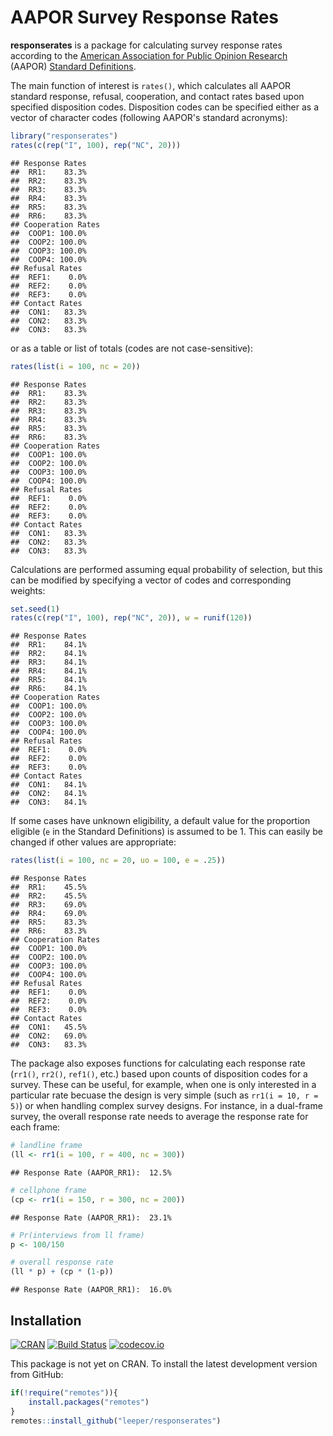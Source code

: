 # AAPOR Survey Response Rates #

**responserates** is a package for calculating survey response rates according to the [American Association for Public Opinion Research](http://www.aapor.org/) (AAPOR) [Standard Definitions](http://www.aapor.org/AAPOR_Main/media/publications/Standard-Definitions20169theditionfinal.pdf).

The main function of interest is `rates()`, which calculates all AAPOR standard response, refusal, cooperation, and contact rates based upon specified disposition codes. Disposition codes can be specified either as a vector of character codes (following AAPOR's standard acronyms):



```r
library("responserates")
rates(c(rep("I", 100), rep("NC", 20)))
```

```
## Response Rates
##  RR1:    83.3% 
##  RR2:    83.3% 
##  RR3:    83.3% 
##  RR4:    83.3% 
##  RR5:    83.3% 
##  RR6:    83.3% 
## Cooperation Rates
##  COOP1: 100.0% 
##  COOP2: 100.0% 
##  COOP3: 100.0% 
##  COOP4: 100.0% 
## Refusal Rates
##  REF1:    0.0% 
##  REF2:    0.0% 
##  REF3:    0.0% 
## Contact Rates
##  CON1:   83.3% 
##  CON2:   83.3% 
##  CON3:   83.3%
```

or as a table or list of totals (codes are not case-sensitive):


```r
rates(list(i = 100, nc = 20))
```

```
## Response Rates
##  RR1:    83.3% 
##  RR2:    83.3% 
##  RR3:    83.3% 
##  RR4:    83.3% 
##  RR5:    83.3% 
##  RR6:    83.3% 
## Cooperation Rates
##  COOP1: 100.0% 
##  COOP2: 100.0% 
##  COOP3: 100.0% 
##  COOP4: 100.0% 
## Refusal Rates
##  REF1:    0.0% 
##  REF2:    0.0% 
##  REF3:    0.0% 
## Contact Rates
##  CON1:   83.3% 
##  CON2:   83.3% 
##  CON3:   83.3%
```

Calculations are performed assuming equal probability of selection, but this can be modified by specifying a vector of codes and corresponding weights:


```r
set.seed(1)
rates(c(rep("I", 100), rep("NC", 20)), w = runif(120))
```

```
## Response Rates
##  RR1:    84.1% 
##  RR2:    84.1% 
##  RR3:    84.1% 
##  RR4:    84.1% 
##  RR5:    84.1% 
##  RR6:    84.1% 
## Cooperation Rates
##  COOP1: 100.0% 
##  COOP2: 100.0% 
##  COOP3: 100.0% 
##  COOP4: 100.0% 
## Refusal Rates
##  REF1:    0.0% 
##  REF2:    0.0% 
##  REF3:    0.0% 
## Contact Rates
##  CON1:   84.1% 
##  CON2:   84.1% 
##  CON3:   84.1%
```

If some cases have unknown eligibility, a default value for the proportion eligible (`e` in the Standard Definitions) is assumed to be 1. This can easily be changed if other values are appropriate:


```r
rates(list(i = 100, nc = 20, uo = 100, e = .25))
```

```
## Response Rates
##  RR1:    45.5% 
##  RR2:    45.5% 
##  RR3:    69.0% 
##  RR4:    69.0% 
##  RR5:    83.3% 
##  RR6:    83.3% 
## Cooperation Rates
##  COOP1: 100.0% 
##  COOP2: 100.0% 
##  COOP3: 100.0% 
##  COOP4: 100.0% 
## Refusal Rates
##  REF1:    0.0% 
##  REF2:    0.0% 
##  REF3:    0.0% 
## Contact Rates
##  CON1:   45.5% 
##  CON2:   69.0% 
##  CON3:   83.3%
```

The package also exposes functions for calculating each response rate (`rr1()`, `rr2()`, `ref1()`, etc.) based upon counts of disposition codes for a survey. These can be useful, for example, when one is only interested in a particular rate becuase the design is very simple (such as `rr1(i = 10, r = 5)`) or when handling complex survey designs. For instance, in a dual-frame survey, the overall response rate needs to average the response rate for each frame:


```r
# landline frame
(ll <- rr1(i = 100, r = 400, nc = 300))
```

```
## Response Rate (AAPOR_RR1):  12.5%
```

```r
# cellphone frame
(cp <- rr1(i = 150, r = 300, nc = 200))
```

```
## Response Rate (AAPOR_RR1):  23.1%
```

```r
# Pr(interviews from ll frame)
p <- 100/150

# overall response rate
(ll * p) + (cp * (1-p))
```

```
## Response Rate (AAPOR_RR1):  16.0%
```


## Installation ##

[![CRAN](http://www.r-pkg.org/badges/version/responserates)](http://cran.r-project.org/package=responserates)
[![Build Status](https://travis-ci.org/leeper/responserates.png?branch=master)](https://travis-ci.org/leeper/responserates)
[![codecov.io](http://codecov.io/github/leeper/responserates/coverage.svg?branch=master)](http://codecov.io/github/leeper/responserates?branch=master)

This package is not yet on CRAN. To install the latest development version from GitHub:

```R
if(!require("remotes")){
    install.packages("remotes")
}
remotes::install_github("leeper/responserates")
```

